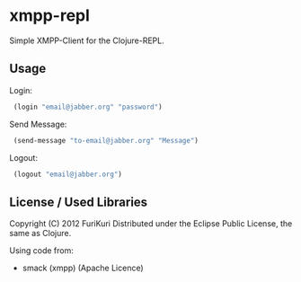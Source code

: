 # xmpp-repl
Simple XMPP-Client for the Clojure-REPL.

## Usage

Login: 
```clj
 (login "email@jabber.org" "password")
```
Send Message:
```clj
 (send-message "to-email@jabber.org" "Message")
```
Logout:
```clj
 (logout "email@jabber.org")
```
## License / Used Libraries
Copyright (C) 2012 FuriKuri
Distributed under the Eclipse Public License, the same as Clojure.

Using code from:
 * smack (xmpp) (Apache Licence)
